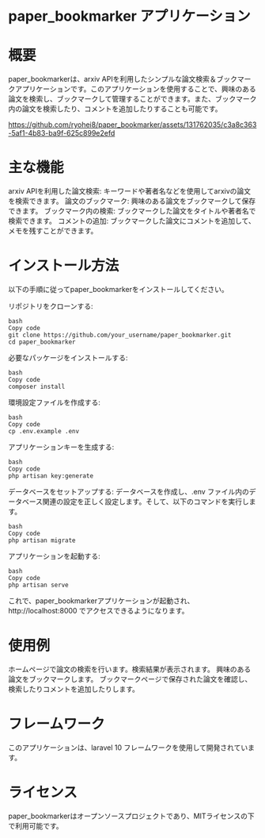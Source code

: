 # paper_bookmarker アプリケーション

# 概要
paper_bookmarkerは、arxiv APIを利用したシンプルな論文検索＆ブックマークアプリケーションです。このアプリケーションを使用することで、興味のある論文を検索し、ブックマークして管理することができます。また、ブックマーク内の論文を検索したり、コメントを追加したりすることも可能です。



https://github.com/ryohei8/paper_bookmarker/assets/131762035/c3a8c363-5af1-4b83-ba9f-625c899e2efd



# 主な機能
arxiv APIを利用した論文検索: キーワードや著者名などを使用してarxivの論文を検索できます。
論文のブックマーク: 興味のある論文をブックマークして保存できます。
ブックマーク内の検索: ブックマークした論文をタイトルや著者名で検索できます。
コメントの追加: ブックマークした論文にコメントを追加して、メモを残すことができます。

# インストール方法
以下の手順に従ってpaper_bookmarkerをインストールしてください。

リポジトリをクローンする:
```
bash
Copy code
git clone https://github.com/your_username/paper_bookmarker.git
cd paper_bookmarker
```

必要なパッケージをインストールする:
```
bash
Copy code
composer install
```

環境設定ファイルを作成する:
```
bash
Copy code
cp .env.example .env
```

アプリケーションキーを生成する:
```
bash
Copy code
php artisan key:generate
```

データベースをセットアップする:
データベースを作成し、.env ファイル内のデータベース関連の設定を正しく設定します。そして、以下のコマンドを実行します。
```
bash
Copy code
php artisan migrate
```

アプリケーションを起動する:
```
bash
Copy code
php artisan serve
```
これで、paper_bookmarkerアプリケーションが起動され、 http://localhost:8000 でアクセスできるようになります。

# 使用例
ホームページで論文の検索を行います。検索結果が表示されます。
興味のある論文をブックマークします。
ブックマークページで保存された論文を確認し、検索したりコメントを追加したりします。

# フレームワーク
このアプリケーションは、laravel 10 フレームワークを使用して開発されています。

# ライセンス
paper_bookmarkerはオープンソースプロジェクトであり、MITライセンスの下で利用可能です。
